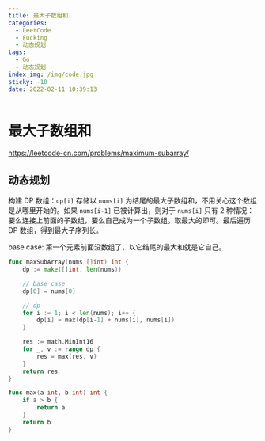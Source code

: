 ```yaml
---
title: 最大子数组和
categories:
  - LeetCode
  - Fucking
  - 动态规划
tags:
  - Go
  - 动态规划
index_img: /img/code.jpg
sticky: -10
date: 2022-02-11 10:39:13
---
```


# 最大子数组和

https://leetcode-cn.com/problems/maximum-subarray/

## 动态规划

构建 DP 数组：`dp[i]` 存储以 `nums[i]` 为结尾的最大子数组和，不用关心这个数组是从哪里开始的。如果 `nums[i-1]` 已被计算出，则对于 `nums[i]` 只有 2 种情况：要么连接上前面的子数组，要么自己成为一个子数组。取最大的即可。最后遍历 DP 数组，得到最大子序列长。

base case: 第一个元素前面没数组了，以它结尾的最大和就是它自己。

```go
func maxSubArray(nums []int) int {
    dp := make([]int, len(nums))

    // base case
    dp[0] = nums[0]

    // dp
    for i := 1; i < len(nums); i++ {
        dp[i] = max(dp[i-1] + nums[i], nums[i])
    }

    res := math.MinInt16
    for _, v := range dp {
        res = max(res, v)
    }
    return res
}

func max(a int, b int) int {
    if a > b {
        return a
    }
    return b
}
```
